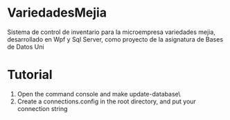 # VariedadesMejia
Sistema de control de inventario para la microempresa variedades mejia, desarrollado en Wpf y Sql Server, como proyecto de la asignatura de Bases de Datos Uni

# Tutorial

1. Open the command console and make update-database\
2. Create a connections.config in the root directory, and put your connection string 
